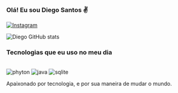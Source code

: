 
### Olá! Eu sou Diego Santos ✌️

[![Instagram](https://img.shields.io/badge/Instagram-E4405F?style=for-the-badge&logo=instagram&logoColor=white)](https://www.instagram.com/sandevhacker2023/)


![Diego GitHub stats](https://github-readme-stats.vercel.app/api?username=sandevhacker&show_icons=true&theme=onedark)


### Tecnologias que eu uso no meu dia

<div style="display: inline_block"><br/>
<img algin="center" alt="phyton" src="https://img.shields.io/badge/Python-3776AB?style=for-the-badge&logo=python&logoColor=white" />
<img algin="center" alt="java" src="https://img.shields.io/badge/Java-ED8B00?style=for-the-badge&logo=java&logoColor=white" />
<img algin="center" alt="sqlite" src="https://img.shields.io/badge/SQLite-07405E?style=for-the-badge&logo=sqlite&logoColor=white" />
</div>

Apaixonado por tecnologia, e por sua maneira de mudar o mundo.

